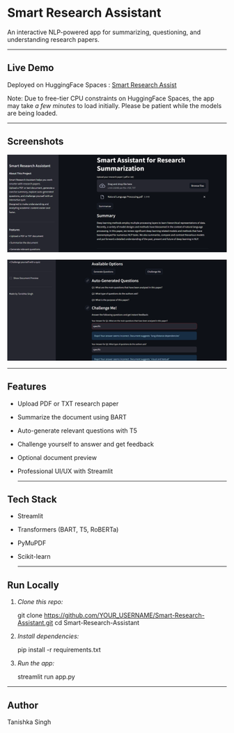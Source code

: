 # Smart Research Assistant

An interactive NLP-powered app for summarizing, questioning, and understanding research papers.

---

## Live Demo

Deployed on HuggingFace Spaces :
[Smart Research Assist](https://huggingface.co/spaces/Tanishka27/Smart-Research-Assistant)

Note: Due to free-tier CPU constraints on HuggingFace Spaces, the app may take *a few minutes* to load initially. Please be patient while the models are being loaded.

---

## Screenshots

![Screenshot 1](image/Screenshot1.png)

![Screenshot 2](image/Screenshot2.png)

---

## Features
- Upload PDF or TXT research paper
- Summarize the document using BART
- Auto-generate relevant questions with T5
- Challenge yourself to answer and get feedback
- Optional document preview
- Professional UI/UX with Streamlit

  ---

## Tech Stack
- Streamlit
- Transformers (BART, T5, RoBERTa)
- PyMuPDF
- Scikit-learn

  ---

## Run Locally

1. *Clone this repo:*

    git clone https://github.com/YOUR_USERNAME/Smart-Research-Assistant.git
    cd Smart-Research-Assistant

2. *Install dependencies:*

    pip install -r requirements.txt

3. *Run the app:*

    streamlit run app.py

  ---

## Author

   Tanishka Singh
